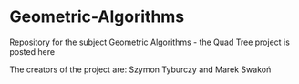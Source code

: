 # Geometric-Algorithms
Repository for the subject Geometric Algorithms - the Quad Tree project is posted here

The creators of the project are: Szymon Tyburczy and Marek Swakoń
